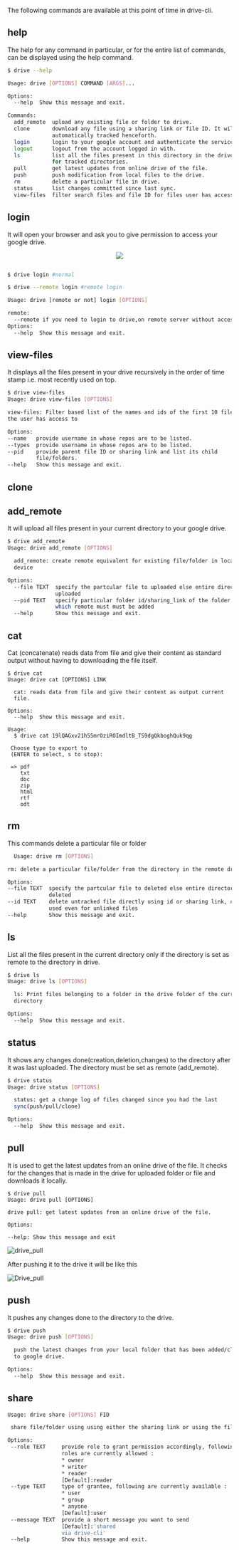 The following commands are available at this point of time in drive-cli.

## help
 The help for any command in particular, or for the entire list of commands, can be displayed using the help 
 command.

  ```sh
  $ drive --help

  Usage: drive [OPTIONS] COMMAND [ARGS]...

  Options:
    --help  Show this message and exit.

  Commands:
    add_remote  upload any existing file or folder to drive.
    clone       download any file using a sharing link or file ID. It will be
                automatically tracked henceforth.
    login       login to your google account and authenticate the service.
    logout      logout from the account logged in with.
    ls          list all the files present in this directory in the drive . 
                for tracked directories.  
    pull        get latest updates from online drive of the file.
    push        push modification from local files to the drive.
    rm          delete a particular file in drive.
    status      list changes committed since last sync.
    view-files  filter search files and file ID for files user has access to.
  ```

## login
It will open your browser and ask you to give permission to access  your google drive.
<p align="center">
    <img src="Demo.gif">
</p>

```sh

$ drive login #normal

$ drive --remote login #remote login

Usage: drive [remote or not] login [OPTIONS]

remote:
  --remote if you need to login to drive,on remote server without access to browser use this, it gives out a alter-link to login. 
Options:
  --help  Show this message and exit.
```
## view-files
 It displays all the files present in your drive recursively in the order of time stamp i.e. most recently used on top.
  ```sh
  $ drive view-files
  Usage: drive view-files [OPTIONS]

  view-files: Filter based list of the names and ids of the first 10 files
  the user has access to

Options:
  --name   provide username in whose repos are to be listed.
  --types  provide username in whose repos are to be listed.
  --pid    provide parent file ID or sharing link and list its child
           file/folders.
  --help   Show this message and exit.
  ```


## clone

## add_remote
It will upload all files present in your current directory to your google drive.
```sh
$ drive add_remote 
Usage: drive add_remote [OPTIONS]

  add_remote: create remote equivalent for existing file/folder in local
  device

Options:
  --file TEXT  specify the partcular file to uploaded else entire directory is
               uploaded
  --pid TEXT   specify particular folder id/sharing_link of the folder under
               which remote must must be added
  --help       Show this message and exit.
```
## cat
Cat (concatenate) reads data from file and give their content as standard output without having to downloading the file itself.
```
$ drive cat 
Usage: drive cat [OPTIONS] LINK

  cat: reads data from file and give their content as output current
  file.

Options:
  --help  Show this message and exit.

Usage:
  $ drive cat 19lQAGxv21h55mrOziROImdltB_TS9dgQkboghQuk9qg

 Choose type to export to
 (ENTER to select, s to stop):

 => pdf
    txt
    doc
    zip
    html
    rtf
    odt
```
## rm
  This commands delete a particular file or folder
  
  ```sh
    Usage: drive rm [OPTIONS]

  rm: delete a particular file/folder from the directory in the remote drive

Options:
  --file TEXT  specify the partcular file to deleted else entire directory is
               deleted
  --id TEXT    delete untracked file directly using id or sharing link, can be
               used even for unlinked files
  --help       Show this message and exit.
  
  ```

## ls
List all the files present in the current directory only if the directory is set as remote to the directory in drive.

```sh
$ drive ls 
Usage: drive ls [OPTIONS]

  ls: Print files belonging to a folder in the drive folder of the current
  directory

Options:
  --help  Show this message and exit.
```
## status
It shows any changes done(creation,deletion,changes) to the directory after it was last uploaded.
The directory must be set as remote (add_remote).
```sh
$ drive status
Usage: drive status [OPTIONS]

  status: get a change log of files changed since you had the last
  sync(push/pull/clone)

Options:
  --help  Show this message and exit.
```
## pull
It is used to get the latest updates from an online drive of the file. It checks for the changes that is made in the drive for uploaded folder or file and downloads it locally.

```
$ drive pull
Usage: drive pull [OPTIONS]

drive pull: get latest updates from an online drive of the file.

Options:

--help: Show this message and exit
```
![drive_pull](https://user-images.githubusercontent.com/31641813/55322370-d3b38d80-5499-11e9-8a09-43cf515dda4e.PNG)

After pushing it to the drive it will be like this 

![Drive_pull](https://user-images.githubusercontent.com/31641813/55322879-188bf400-549b-11e9-8828-b6141befe726.PNG)


## push
It pushes any changes done to the directory to the drive.
```sh
$ drive push
Usage: drive push [OPTIONS]

  push the latest changes from your local folder that has been added/cloned
  to google drive.

Options:
  --help  Show this message and exit.
```
 ## share
 ```sh
 Usage: drive share [OPTIONS] FID

  share file/folder using using either the sharing link or using the file ID

Options:
  --role TEXT     provide role to grant permission accordingly, following
                  roles are currently allowed :
                  * owner
                  * writer
                  * reader
                  [Default]:reader
  --type TEXT     type of grantee, following are currently available :
                  * user
                  * group
                  * anyone
                  [Default]:user
  --message TEXT  provide a short message you want to send
                  [Default]:'shared
                  via drive-cli'
  --help          Show this message and exit.
 ```
 
